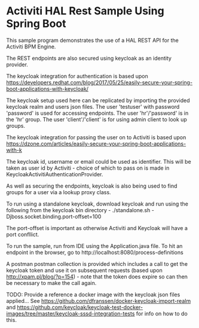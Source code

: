 # Activiti HAL Rest Sample Using Spring Boot

This sample program demonstrates the use of a HAL REST API for the Activiti BPM Engine.

The REST endpoints are also secured using keycloak as an identity provider.

The keycloak integration for authentication is based upon https://developers.redhat.com/blog/2017/05/25/easily-secure-your-spring-boot-applications-with-keycloak/ 

The keycloak setup used here can be replicated by importing the provided keycloak realm and users json files. The user 'testuser' with password 'password' is used for accessing endpoints. The user 'hr'/'password' is in the 'hr' group. The user 'client'/'client' is for using admin client to look up groups.

The keycloak integration for passing the user on to Activiti is based upon https://dzone.com/articles/easily-secure-your-spring-boot-applications-with-k

The keycloak id, username or email could be used as identifier. This will be taken as user id by Activiti - choice of which to pass on is made in KeycloakActivitiAuthenticationProvider.

As well as securing the endpoints, keycloak is also being used to find groups for a user via a lookup proxy class.

To run using a standalone keycloak, download keycloak and run using the following from the keycloak bin directory - ./standalone.sh -Djboss.socket.binding.port-offset=100

The port-offset is important as otherwise Activiti and Keycloak will have a port confllict.

To run the sample, run from IDE using the Application.java file. To hit an endpoint in the browser, go to http://localhost:8080/process-definitions

A postman postman collection is provided which includes a call to get the keycloak token and use it on subsequent requests (based upon http://xpam.pl/blog/?p=154) - note that the token does expire so can then be necessary to make the call again.

TODO: Provide a reference a docker image with the keycloak json files applied... See https://github.com/dfranssen/docker-keycloak-import-realm and https://github.com/keycloak/keycloak-test-docker-images/tree/master/keycloak-sssd-integration-tests for info on how to do this.
